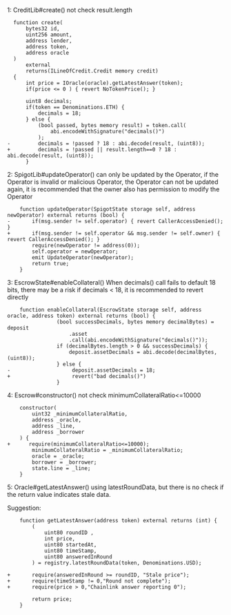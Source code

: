 1:
CreditLib#create() not check result.length
```
  function create(
      bytes32 id,
      uint256 amount,
      address lender,
      address token,
      address oracle
  )
      external 
      returns(ILineOfCredit.Credit memory credit)
  {
      int price = IOracle(oracle).getLatestAnswer(token);
      if(price <= 0 ) { revert NoTokenPrice(); }

      uint8 decimals;
      if(token == Denominations.ETH) {
          decimals = 18;
      } else {
          (bool passed, bytes memory result) = token.call(
              abi.encodeWithSignature("decimals()")
          );
-         decimals = !passed ? 18 : abi.decode(result, (uint8));
+         decimals = !passed || result.length==0 ? 18 : abi.decode(result, (uint8));          
      }
```


2:
SpigotLib#updateOperator() can only be updated by the Operator, if the Operator is invalid or malicious Operator, the Operator can not be updated again, it is recommended that the owner also has permission to modify the Operator
```
    function updateOperator(SpigotState storage self, address newOperator) external returns (bool) {
-       if(msg.sender != self.operator) { revert CallerAccessDenied(); }
+       if(msg.sender != self.operator && msg.sender != self.owner) { revert CallerAccessDenied(); }
        require(newOperator != address(0));
        self.operator = newOperator;
        emit UpdateOperator(newOperator);
        return true;
    }
```

3:
EscrowState#enableCollateral() When decimals() call fails to default 18 bits, there may be a risk if decimals < 18, it is recommended to revert directly

```
    function enableCollateral(EscrowState storage self, address oracle, address token) external returns (bool) {
                (bool successDecimals, bytes memory decimalBytes) = deposit
                    .asset
                    .call(abi.encodeWithSignature("decimals()"));
                if (decimalBytes.length > 0 && successDecimals) {
                    deposit.assetDecimals = abi.decode(decimalBytes, (uint8));
                } else {
-                    deposit.assetDecimals = 18;
+                    revert("bad decimals()")
                }
```

4:
Escrow#constructor() not check minimumCollateralRatio<=10000
```
    constructor(
        uint32 _minimumCollateralRatio,
        address _oracle,
        address _line,
        address _borrower
    ) {
+      require(minimumCollateralRatio<=10000);
        minimumCollateralRatio = _minimumCollateralRatio;
        oracle = _oracle;
        borrower = _borrower;
        state.line = _line;
    }
```

5:
Oracle#getLatestAnswer() using latestRoundData, but there is no check if the return value indicates stale data.

Suggestion:
```
    function getLatestAnswer(address token) external returns (int) {
        (
            uint80 roundID , 
            int price,
            uint80 startedAt,
            uint80 timeStamp,
            uint80 answeredInRound
        ) = registry.latestRoundData(token, Denominations.USD);
        
+       require(answeredInRound >= roundID, "Stale price");
+       require(timeStamp != 0,"Round not complete");
+       require(price > 0,"Chainlink answer reporting 0");

        return price;
    }

```